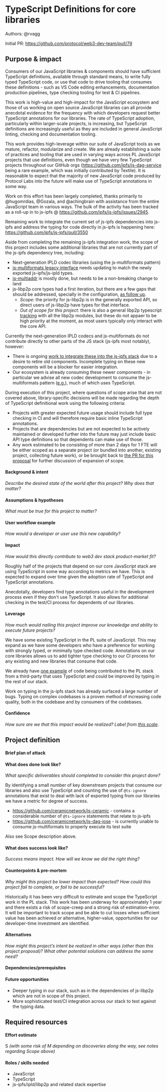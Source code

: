 # TypeScript Definitions for core libraries

Authors: @rvagg

Initial PR: https://github.com/protocol/web3-dev-team/pull/79

## Purpose &amp; impact 

Consumers of our JavaScript libraries & components should have sufficient TypeScript definitions, available through standard means, to write fully typed TypeScript code, or use that code to drive tooling that consumes these definitions - such as VS Code editing enhancements, documentation production pipelines, type checking tooling for test & CI pipelines.

This work is high-value and high-impact for the JavaScript ecosystem and those of us working on open source JavaScript libraries can all provide anecdotal evidence for the frequency with which developers request better TypeScript annotations for our libraries. The rate of TypeScript adoption, particularly within larger-scale projects, is increasing, but TypeScript definitions are increasingly useful as they are included in general JavaScript linting, checking and documentation tooling.

This work provides high-leverage within our suite of JavaScript tools as we mature, refactor, modularize and create. We are already establishing a suite of practices and tooling that are used in varying ways across PL JavaScript projects that use definitions, even though we have very few TypeScript projects throughout our GitHub orgs (<https://github.com/ipfs/js-dag-service> being a rare example, which was initially contributed by Textile). It is reasonable to expect that the majority of new JavaScript code produced by Protocol Labs into the future will make use of TypeScript annotations in some way.

Work on this effort has been largely completed, thanks primarily to @hugomrdias, @Gozala, and @achingbrain with assistance from the entire JavaScript team in various ways. The bulk of the activity has been tracked as a roll-up in to js-ipfs @ <https://github.com/ipfs/js-ipfs/issues/2945>.

Remaining work to integrate the current set of js-ipfs dependencies into js-ipfs and address the typing for code directly in js-ipfs is happening here: https://github.com/ipfs/js-ipfs/pull/3550

Aside from completing the remaining js-ipfs integration work, the scope of this project includes some additional libraries that are not currently part of the js-ipfs dependency tree, including:

 * Next-generation IPLD codec libraries (using the js-multiformats pattern)
 * [js-multiformats legacy interface](https://github.com/multiformats/js-multiformats/issues/67) needs updating to match the newly exported js-ipfs/js-ipld types.
 * [js-multiaddr](https://github.com/multiformats/js-multiaddr/pull/159) is mostly done, but needs to be a non-breaking change to land
 * js-libp2p core types had a first iteration, but there are a few gaps that should be addressed, specially in the configuration, [as follow up](https://github.com/libp2p/js-libp2p/issues/830).
   * _Scope:_ the priority for js-libp2p is in the generally exported API, so direct users of js-libp2p have types for that interface.
   * _Out of scope for this project:_ there is also a general libp2p typescript [tracking](https://github.com/libp2p/js-libp2p/issues/659) with all the libp2p modules, but these do not appaer to be high priority at the moment, as most users typically only interact with the core API.

Currently the next-generation IPLD codecs and js-multiformats do not contribute directly to other parts of the JS stack (js-ipfs most notably), however:
 * There is ongoing [work to integrate these into the js-ipfs stack](https://github.com/ipfs/js-ipfs-unixfs/pull/116) due to a desire to retire old components. Incomplete typing on these new components will be a blocker for easier integration.
 * Our ecosystem is already consuming these newer components - in particular we advise all new codec development to consume the js-multiformats pattern ([e.g.](https://github.com/ceramicnetwork/js-dag-jose/)), much of which uses TypeScript.

During execution of this project, where questions of scope arise that are not covered above, library-specific decisions will be made regarding the depth of TypeScript definitional work using the following criteria:
  * Projects with greater expected future usage should include full type checking in CI and will therefore require basic inline TypeScript annotations.
  * Projects that are dependencies but are not expected to be actively maintained or developed further into the future may just include basic API type definitions so that dependents can make use of those.
  * Any work estimated to be consisting of more than 2 days for 1 FTE will be either scoped as a separate project (or bundled into another, existing project, collecting future work), or be brought back to [the PR for this proposal](https://github.com/protocol/web3-dev-team/pull/79) for further discussion of expansion of scope.

#### Background &amp; intent
_Describe the desired state of the world after this project? Why does that matter?_
#### Assumptions &amp; hypotheses
_What must be true for this project to matter?_
#### User workflow example
_How would a developer or user use this new capability?_
#### Impact
_How would this directly contribute to web3 dev stack product-market fit?_

Roughly half of the projects that depend on our core JavaScript stack are using TypeScript in some way according to metrics we have. This is expected to expand over time given the adoption rate of TypeScript and TypeScript annotations.

Anecdotally, developers find type annotations useful in the development process even if they don't use TypeScript. It also allows for additional checking in the test/CI process for dependents of our libraries.

#### Leverage
_How much would nailing this project improve our knowledge and ability to execute future projects?_

We have some existing TypeScript in the PL suite of JavaScript. This may expand as we have some developers who have a preference for working with strongly typed, or minimally type checked code. Annotations on our core libraries allows us to add tighter type checking to our CI process for any existing and new libraries that consume that code.

We already have [one example](https://github.com/ipfs/js-dag-service) of code being contributed to the PL stack from a third-party that uses TypeScript and could be improved by typing in the rest of our stack.

Work on typing in the js-ipfs stack has already surfaced a large number of bugs. Typing on complex codebases is a proven method of increasing code quality, both in the codebase and by consumers of the codebases.

#### Confidence
_How sure are we that this impact would be realized? Label from [this scale](https://medium.com/@nimay/inside-product-introduction-to-feature-priority-using-ice-impact-confidence-ease-and-gist-5180434e5b15)_.

## Project definition

#### Brief plan of attack

#### What does done look like?
_What specific deliverables should completed to consider this project done?_

By identifying a small number of key downstream projects that consume our libraries and also use TypeScript and counting the use of `@ts-ignore` annotations that exist to deal with lack of exported typing from our libraries we have a metric for degree of success.

* https://github.com/ceramicnetwork/js-ceramic - contains a considerable number of `@ts-ignore` statements that relate to js-ipfs
* https://github.com/ceramicnetwork/js-dag-jose - is currently unable to consume js-multiformats to properly execute its test suite

Also see Scope description above.

####  What does success look like?
_Success means impact. How will we know we did the right thing?_

#### Counterpoints &amp; pre-mortem
_Why might this project be lower impact than expected? How could this project fail to complete, or fail to be successful?_

Historically it has been very difficult to estimate and scope the TypeScript work in the PL stack. This work has been underway for approximately 1 year and there exists a risk of scope-creep and a strong risk of estimation-error. It will be important to track scope and be able to cut losses when sufficient value has been achieved _or_ alternative, higher-value, opportunities for our developer-time investment are identified.

#### Alternatives
_How might this project’s intent be realized in other ways (other than this project proposal)? What other potential solutions can address the same need?_

#### Dependencies/prerequisites

#### Future opportunities

* Deeper typing in our stack, such as in the dependencies of js-libp2p which are not in scope of this project.
* More sophisticated test/CI integration across our stack to test against the typing data.

## Required resources

#### Effort estimate

S _(with some risk of M depending on discoveries along the way, see notes regarding Scope above)_

#### Roles / skills needed

* JavaScript
* TypeScript
* js-ipfs/ipld/libp2p and related stack expertise
